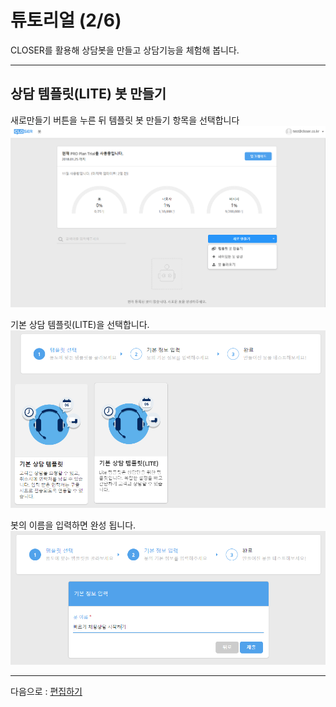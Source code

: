 # 튜토리얼 \(2/6\)

CLOSER를 활용해 상담봇을 만들고 상담기능을 체험해 봅니다.

---

## 상담 템플릿\(LITE\) 봇 만들기

새로만들기 버튼을 누른 뒤 템플릿 봇 만들기 항목을 선택합니다![](/assets/builder_create_template_bot.png)

기본 상담 템플릿\(LITE\)을 선택합니다.![](/assets/builder_cs_lite_template.png)

봇의 이름을 입력하면 완성 됩니다.![](/assets/builder_cs_request_quickstart.png)

---

다음으로 : [편집하기](/tutorial/d3b8-c9d1-d558-ae30.md)

